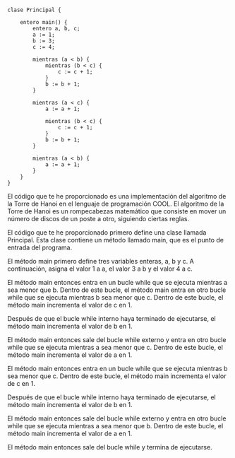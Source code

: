 ```cool

clase Principal {

    entero main() {
        entero a, b, c;
        a := 1;
        b := 3;
        c := 4;

        mientras (a < b) {
            mientras (b < c) {
                c := c + 1;
            }
            b := b + 1;
        }

        mientras (a < c) {
            a := a + 1;

            mientras (b < c) {
                c := c + 1;
            }
            b := b + 1;
        }

        mientras (a < b) {
            a := a + 1;
        }
    }
}

```

El código que te he proporcionado es una implementación del algoritmo de la Torre de Hanoi en el lenguaje de programación COOL. El algoritmo de la Torre de Hanoi es un rompecabezas matemático que consiste en mover un número de discos de un poste a otro, siguiendo ciertas reglas.

El código que te he proporcionado primero define una clase llamada Principal. Esta clase contiene un método llamado main, que es el punto de entrada del programa.

El método main primero define tres variables enteras, a, b y c. A continuación, asigna el valor 1 a a, el valor 3 a b y el valor 4 a c.

El método main entonces entra en un bucle while que se ejecuta mientras a sea menor que b. Dentro de este bucle, el método main entra en otro bucle while que se ejecuta mientras b sea menor que c. Dentro de este bucle, el método main incrementa el valor de c en 1.

Después de que el bucle while interno haya terminado de ejecutarse, el método main incrementa el valor de b en 1.

El método main entonces sale del bucle while externo y entra en otro bucle while que se ejecuta mientras a sea menor que c. Dentro de este bucle, el método main incrementa el valor de a en 1.

El método main entonces entra en un bucle while que se ejecuta mientras b sea menor que c. Dentro de este bucle, el método main incrementa el valor de c en 1.

Después de que el bucle while interno haya terminado de ejecutarse, el método main incrementa el valor de b en 1.

El método main entonces sale del bucle while externo y entra en otro bucle while que se ejecuta mientras a sea menor que b. Dentro de este bucle, el método main incrementa el valor de a en 1.

El método main entonces sale del bucle while y termina de ejecutarse.